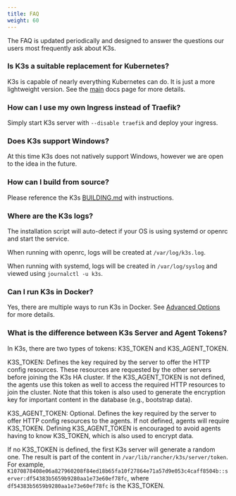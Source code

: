 ```yaml
---
title: FAQ
weight: 60
---
```


The FAQ is updated periodically and designed to answer the questions our users most frequently ask about K3s.

### Is K3s a suitable replacement for Kubernetes?

K3s is capable of nearly everything Kubernetes can do. It is just a more lightweight version. See the [main](/) docs page for more details.

### How can I use my own Ingress instead of Traefik?

Simply start K3s server with `--disable traefik` and deploy your ingress.

### Does K3s support Windows?

At this time K3s does not natively support Windows, however we are open to the idea in the future.

### How can I build from source?

Please reference the K3s [BUILDING.md](https://github.com/k3s-io/k3s/blob/master/BUILDING.md) with instructions.

### Where are the K3s logs?

The installation script will auto-detect if your OS is using systemd or openrc and start the service.

When running with openrc, logs will be created at `/var/log/k3s.log`.

When running with systemd, logs will be created in `/var/log/syslog` and viewed using `journalctl -u k3s`.

### Can I run K3s in Docker?

Yes, there are multiple ways to run K3s in Docker. See [Advanced Options](/docs/advanced#running-k3s-in-docker) for more details.
### What is the difference between K3s Server and Agent Tokens?

In K3s, there are two types of tokens: K3S_TOKEN and K3S_AGENT_TOKEN.

K3S_TOKEN: Defines the key required by the server to offer the HTTP config resources. These resources are requested by the other servers before joining the K3s HA cluster. If the K3S_AGENT_TOKEN is not defined, the agents use this token as well to access the required HTTP resources to join the cluster. Note that this token is also used to generate the encryption key for important content in the database (e.g., bootstrap data).

K3S_AGENT_TOKEN: Optional. Defines the key required by the server to offer HTTP config resources to the agents. If not defined, agents will require K3S_TOKEN. Defining K3S_AGENT_TOKEN is encouraged to avoid agents having to know K3S_TOKEN, which is also used to encrypt data.

If no K3S_TOKEN is defined, the first K3s server will generate a random one. The result is part of the content in `/var/lib/rancher/k3s/server/token`. For example, `K1070878408e06a827960208f84ed18b65fa10f27864e71a57d9e053c4caff8504b::server:df54383b5659b9280aa1e73e60ef78fc`, where `df54383b5659b9280aa1e73e60ef78fc` is the K3S_TOKEN.